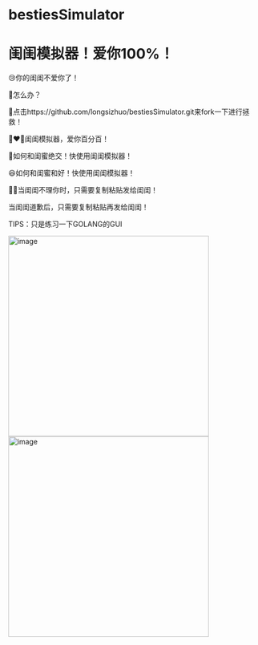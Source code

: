 # bestiesSimulator
# 闺闺模拟器！爱你100%！

😢你的闺闺不爱你了！

🤔怎么办？

🥳点击https://github.com/longsizhuo/bestiesSimulator.git来fork一下进行拯救！

👩‍❤️‍👩闺闺模拟器，爱你百分百！

🥺如何和闺蜜绝交！快使用闺闺模拟器！

😆如何和闺蜜和好！快使用闺闺模拟器！

🤣🫣当闺闺不理你时，只需要复制粘贴发给闺闺！

当闺闺道歉后，只需要复制粘贴再发给闺闺！

  TIPS：只是练习一下GOLANG的GUI

<img width="400" alt="image" src="https://github.com/longsizhuo/bestiesSimulator/assets/114939201/ff57abd2-32ad-483b-af09-199951cef4ae">
<img width="400" alt="image" src="https://github.com/longsizhuo/bestiesSimulator/assets/114939201/2c127798-f12c-43cf-baab-742a5ff7c3bc">
